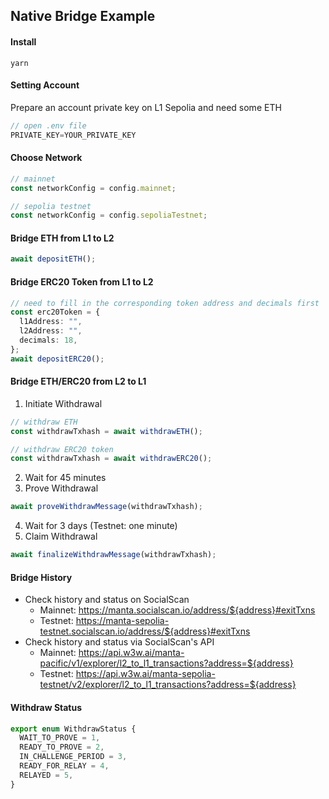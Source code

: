 ## Native Bridge Example

#### Install

```
yarn
```

#### Setting Account

Prepare an account private key on L1 Sepolia and need some ETH

``` typescript
// open .env file
PRIVATE_KEY=YOUR_PRIVATE_KEY
```

#### Choose Network

```typescript
// mainnet
const networkConfig = config.mainnet;

// sepolia testnet
const networkConfig = config.sepoliaTestnet;
```


#### Bridge ETH from L1 to L2

```typescript
await depositETH();
```

#### Bridge ERC20 Token from L1 to L2

```typescript
// need to fill in the corresponding token address and decimals first
const erc20Token = {
  l1Address: "",
  l2Address: "",
  decimals: 18,
};
await depositERC20();
```

#### Bridge ETH/ERC20 from L2 to L1

1. Initiate Withdrawal
``` typescript
// withdraw ETH
const withdrawTxhash = await withdrawETH();

// withdraw ERC20 token
const withdrawTxhash = await withdrawERC20();
```
2. Wait for 45 minutes
3. Prove Withdrawal
```typescript
await proveWithdrawMessage(withdrawTxhash);
```
4. Wait for 3 days (Testnet: one minute)
5. Claim Withdrawal
```typescript
await finalizeWithdrawMessage(withdrawTxhash);
```

#### Bridge History

- Check history and status on SocialScan
  - Mainnet: https://manta.socialscan.io/address/${address}#exitTxns
  - Testnet: https://manta-sepolia-testnet.socialscan.io/address/${address}#exitTxns
- Check history and status via SocialScan's API
  - Mainnet: https://api.w3w.ai/manta-pacific/v1/explorer/l2_to_l1_transactions?address=${address}
  - Testnet: https://api.w3w.ai/manta-sepolia-testnet/v2/explorer/l2_to_l1_transactions?address=${address}


#### Withdraw Status

```typescript
export enum WithdrawStatus {
  WAIT_TO_PROVE = 1,
  READY_TO_PROVE = 2,
  IN_CHALLENGE_PERIOD = 3,
  READY_FOR_RELAY = 4,
  RELAYED = 5,
}
```
